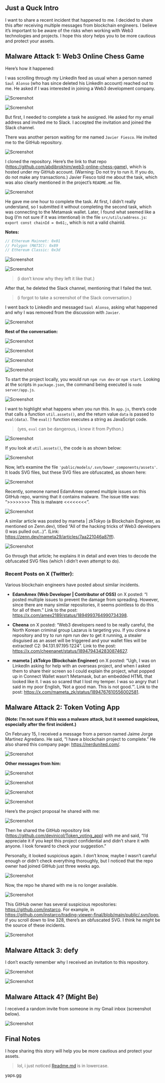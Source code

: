 ## Just a Quck Intro

I want to share a recent incident that happened to me. I decided to share this after receiving multiple messages from blockchain engineers. I believe it’s important to be aware of the risks when working with Web3 technologies and projects. I hope this story helps you to be more cautious and protect your assets.

## Malware Attack 1: Web3 Online Chess Game

Here’s how it happened:

I was scrolling through my LinkedIn feed as usual when a person named `Saul Alonso` (who has since deleted his LinkedIn account) reached out to me. He asked if I was interested in joining a Web3 development company.

![Screenshot](/screenshots/chess/test1-online-chess-game-linkedin-m1.png)

![Screenshot](/screenshots/chess/test1-online-chess-game-linkedin-m2.png)

But first, I needed to complete a task he assigned. He asked for my email address and invited me to Slack. I accepted the invitation and joined the Slack channel.

There was another person waiting for me named `Javier Fiesco`. He invited me to the GitHub repository.

![Screenshot](/screenshots/chess/test1-online-chess-game-invite-gmail.png)

I cloned the repository. Here’s the link to that repo (https://github.com/abdibrokhim/web3-online-chess-game), which is hosted under my GitHub account. (Warning: Do not try to run it. If you do, do not make any transactions.) Javier Fiesco told me about the task, which was also clearly mentioned in the project’s `README.md` file.

![Screenshot](/screenshots/chess/task-chess-readmemd.png)

He gave me one hour to complete the task. At first, I didn’t really understand, so I submitted it without completing the second task, which was connecting to the Metamask wallet. Later, I found what seemed like a bug (I’m not sure if it was intentional) in the file `src/utils/address.js`: `export const chainId = 0x61;`, which is not a valid chainId.

**Notes:**
```js
// Ethereum Mainnet: 0x01
// Polygon (MATIC): 0x89
// Ethereum Classic: 0x3d
```

![Screenshot](/screenshots/chess/Ethereum-Mainnet.png)

![Screenshot](/screenshots/chess/Ethereum-Mainnet-deepseek.png)

> (i don’t know why they left it like that.)

After that, he deleted the Slack channel, mentioning that I failed the test. 

> (i forgot to take a screenshot of the Slack conversation.) 

I went back to LinkedIn and messaged `Saul Alonso`, asking what happened and why I was removed from the discussion with `Javier`.

![Screenshot](/screenshots/chess/test1-online-chess-game-linkedin-m3.png)

**Rest of the conversation:**

![Screenshot](/screenshots/chess/test1-online-chess-game-linkedin-m4.png)

![Screenshot](/screenshots/chess/test1-online-chess-game-linkedin-m5.png)

![Screenshot](/screenshots/chess/invited-to-test1-online-chess-game-repo.png)

![Screenshot](/screenshots/chess/test1-online-chess-game-hosted-under-this-repo.png)

To start the project locally, you would run `npm run dev` or `npm start`. Looking at the scripts in `package.json`, the command being executed is `node server/app.js`.

![Screenshot](/screenshots/chess/script-runner-package-json.png)

I want to highlight what happens when you run this. In `app.js`, there’s code that calls a function `util.assets()`, and the return value `data` is passed to `eval(data)`. The `eval()` function executes a string as JavaScript code. 

> (yes, `eval` can be dangerous, i knew it from Python.)

![Screenshot](/screenshots/chess/eval-data.png)

If you look at `util.assets()`, the code is as shown below:

![Screenshot](/screenshots/chess/utils-calling-assets.png)

Now, let’s examine the file `'public/models/.svn/bower_components/assets'`. It loads SVG files, but these SVG files are obfuscated, as shown here:

![Screenshot](/screenshots/chess/obfuscated-svg.png)

Recently, someone named EdamAmex opened multiple issues on this GitHub repo, warning that it contains malware. The issue title was: “>>>>>>>> This is malware <<<<<<<<”.

![Screenshot](/screenshots/chess/issues-under-this-github-repo.png)

A similar article was posted by mameta | zkTokyo (a Blockchain Engineer, as mentioned on Zenn.dev), titled “All of the hacking tricks of Web3 developers (I was pulled out...)”. (Link: https://zenn.dev/mameta29/articles/7aa221046a87ff).

![Screenshot](/screenshots/chess/mameta-article.png)

Go through that article; he explains it in detail and even tries to decode the obfuscated SVG files (which I didn’t even attempt to do).

### Recent Posts on X (Twitter):

Various blockchain engineers have posted about similar incidents.

- **EdamAmex (Web Developer | Contributor of OSS)** on X posted: “I posted multiple issues to prevent the damage from spreading. However, since there are many similar repositories, it seems pointless to do this for all of them.” Link to the post: https://x.com/amex2189/status/1894993764990734398.

- **Cheena** on X posted: “Web3 developers need to be really careful, the North Korean criminal group Lazarus is targeting you. If you clone a repository and try to run npm run dev to get it running, a stealer disguised as an asset will be triggered and your wallet files will be extracted! C2: 94.131.97.195:1224”. Link to the post: https://x.com/cheenanet/status/1894794342830874627.

- **mameta | zkTokyo (Blockchain Engineer)** on X posted: “Ugh, I was on LinkedIn asking for help with an overseas project, and when I asked them to share their screen so I could explain the project, what popped up in Connect Wallet wasn’t Metamask, but an embedded HTML that looked like it. I was so scared that I lost my temper. I was so angry that I said in my poor English, ‘Not a good man. This is not good.’”. Link to the post: https://x.com/mameta_zk/status/1894767610556002581.

## Malware Attack 2: Token Voting App

**(Note: I’m not sure if this was a malware attack, but it seemed suspicious, especially after the first incident.)**

On February 15, I received a message from a person named Jaime Jorge Martinez Agredano. He said, “I have a blockchain project to complete.” He also shared this company page: https://nerdunited.com/.

![Screenshot](/screenshots/Token_voting_app/Token_voting_app-linkedin-ms1.png)

**Other messages from him:**

![Screenshot](/screenshots/Token_voting_app/Token_voting_app-linkedin-ms2.png)

![Screenshot](/screenshots/Token_voting_app/Token_voting_app-linkedin-ms3.png)

![Screenshot](/screenshots/Token_voting_app/Token_voting_app-linkedin-ms4.png)

![Screenshot](/screenshots/Token_voting_app/Token_voting_app-linkedin-ms5.png)

Here’s the project proposal he shared with me:

![Screenshot](/screenshots/Token_voting_app/proposal-project-voting.png)

Then he shared the GitHub repository link (https://github.com/devinicol/Token_voting_app) with me and said, “I’d appreciate it if you kept this project confidential and didn’t share it with anyone. I look forward to check your suggestion.”

Personally, it looked suspicious again. I don’t know, maybe I wasn’t careful enough or didn’t check everything thoroughly, but I noticed that the repo owner had joined GitHub just three weeks ago.

![Screenshot](/screenshots/Token_voting_app/Token_voting_app-github-owner.png)

Now, the repo he shared with me is no longer available.

![Screenshot](/screenshots/Token_voting_app/Token_voting_app-github-repo.png)

This GitHub owner has several suspicious repositories: https://github.com/instarco. For example, in https://github.com/instarco/trading-viewer-final/blob/main/public/.svn/logo, if you scroll down to line 328, there’s an obfuscated SVG. I think he might be the source of these incidents.

![Screenshot](/screenshots/other/malware-github-owner.png)

## Malware Attack 3: defy

I don’t exactly remember why I received an invitation to this repository.

![Screenshot](/screenshots/defy/defy-invite-repo.png)

![Screenshot](/screenshots/defy/defy-invite-owner.png)

## Malware Attack 4? (Might Be)

I received a random invite from someone in my Gmail inbox (screenshot below).

![Screenshot](/screenshots/other/got-random-invite-from-this-guy.png)

## Final Notes

I hope sharing this story will help you be more cautious and protect your assets.

> lol, i just noticed [Readme.md](/Readme.md) is in lowercase.

yaps.gg